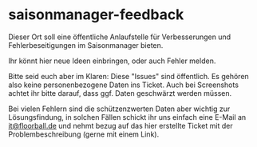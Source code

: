 # saisonmanager-feedback

Dieser Ort soll eine öffentliche Anlaufstelle für Verbesserungen und Fehlerbeseitigungen im Saisonmanager bieten.

Ihr könnt hier neue Ideen einbringen, oder auch Fehler melden.

Bitte seid euch aber im Klaren: Diese "Issues" sind öffentlich. Es gehören also keine personenbezogene Daten ins Ticket. 
Auch bei Screenshots achtet ihr bitte darauf, dass ggf. Daten geschwärzt werden müssen.


Bei vielen Fehlern sind die schützenzwerten Daten aber wichtig zur Lösungsfindung, in solchen Fällen schickt ihr uns einfach eine E-Mail an it@floorball.de und nehmt bezug auf das hier erstellte Ticket mit der Problembeschreibung (gerne mit einem Link).
